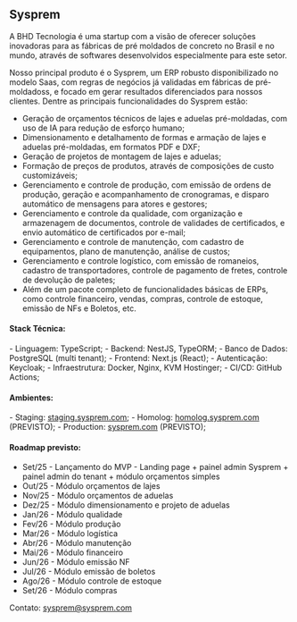 <h2>Sysprem</h2>

A BHD Tecnologia é uma startup com a visão de oferecer soluções inovadoras para as fábricas de pré moldados de concreto no Brasil e no mundo, através de softwares desenvolvidos especialmente para este setor.

Nosso principal produto é o Sysprem, um ERP robusto disponibilizado no modelo Saas, com regras de negócios já validadas em fábricas de pré-moldadoss, e focado em gerar resultados diferenciados para nossos clientes.
Dentre as principais funcionalidades do Sysprem estão:
- Geração de orçamentos técnicos de lajes e aduelas pré-moldadas, com uso de IA para redução de esforço humano;
- Dimensionamento e detalhamento de formas e armação de lajes e aduelas pré-moldadas, em formatos PDF e DXF;
- Geração de projetos de montagem de lajes e aduelas;
- Formação de preços de produtos, através de composições de custo customizáveis;
- Gerenciamento e controle de produção, com emissão de ordens de produção, geração e acompanhamento de cronogramas, e disparo automático de mensagens para atores e gestores;
- Gerenciamento e controle da qualidade, com organização e armazenagem de documentos, controle de validades de certificados, e envio automático de certificados por e-mail;
- Gerenciamento e controle de manutenção, com cadastro de equipamentos, plano de manutenção, análise de custos;
- Gerenciamento e controle logístico, com emissão de romaneios, cadastro de transportadores, controle de pagamento de fretes, controle de devolução de paletes;
- Além de um pacote completo de funcionalidades básicas de ERPs, como controle financeiro, vendas, compras, controle de estoque, emissão de NFs e Boletos, etc.

<h4>Stack Técnica:</h4>
-	Linguagem: TypeScript;
-	Backend: NestJS, TypeORM;
-	Banco de Dados: PostgreSQL (multi tenant);
-	Frontend: Next.js (React);
-	Autenticação: Keycloak;
-	Infraestrutura: Docker, Nginx, KVM Hostinger;
-	CI/CD: GitHub Actions;

<h4>Ambientes:</h4>
-	Staging: <a href='https://staging.sysprem.com'>staging.sysprem.com</a>;
-	Homolog: <a href='https://homolog.sysprem.com'>homolog.sysprem.com</a> (PREVISTO);
-	Production: <a href='https://sysprem.com'>sysprem.com</a> (PREVISTO);

<h4>Roadmap previsto:</h4>
<ul>
  <li>Set/25 - Lançamento do MVP - Landing page + painel admin Sysprem + painel admin do tenant + módulo orçamentos simples</li>
  <li>Out/25 - Módulo orçamentos de lajes</li>
  <li>Nov/25 - Módulo orçamentos de aduelas</li>
  <li>Dez/25 - Módulo dimensionamento e projeto de aduelas</li>
  <li>Jan/26 - Módulo qualidade</li>
  <li>Fev/26 - Módulo produção</li>
  <li>Mar/26 - Módulo logística</li>
  <li>Abr/26 - Módulo manutenção</li>
  <li>Mai/26 - Módulo financeiro</li>
  <li>Jun/26 - Módulo emissão NF</li>
  <li>Jul/26 - Módulo emissão de boletos</li>
  <li>Ago/26 - Módulo controle de estoque</li>
  <li>Set/26 - Módulo compras</li>
</ul>


Contato: sysprem@sysprem.com
